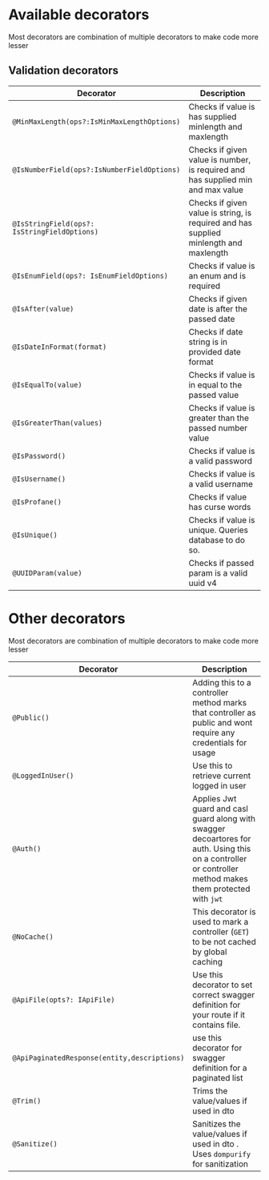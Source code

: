 # Available decorators

Most decorators are combination of multiple decorators to make code more lesser

## Validation decorators

| Decorator                                    | Description                                                                           |
|----------------------------------------------|---------------------------------------------------------------------------------------|
| `@MinMaxLength(ops?:IsMinMaxLengthOptions)`  | Checks if value is has supplied minlength and maxlength                               |
| `@IsNumberField(ops?:IsNumberFieldOptions)`  | Checks if given value is number, is required and has supplied min and max value       |
| `@IsStringField(ops?: IsStringFieldOptions)` | Checks if given value is string, is required and has supplied minlength and maxlength |
| `@IsEnumField(ops?: IsEnumFieldOptions)`     | Checks if value is an enum and is required                                            |
| `@IsAfter(value)`                            | Checks if given date is after the passed date                                         |
| `@IsDateInFormat(format)`                    | Checks if date string is in provided date format                                      |
| `@IsEqualTo(value)`                          | Checks if value is in equal to the passed value                                       |
| `@IsGreaterThan(values)`                     | Checks if value is greater than the passed number value                               |
| `@IsPassword()`                              | Checks if value is a valid password                                                   |
| `@IsUsername()`                              | Checks if value is a valid username                                                   |
| `@IsProfane()`                               | Checks if value has curse words                                                       |
| `@IsUnique()`                                | Checks if value is unique. Queries database to do so.                                 |
| `@UUIDParam(value)`                          | Checks if passed param is a valid uuid v4                                             |

# Other decorators

Most decorators are combination of multiple decorators to make code more lesser

| Decorator                                    | Description                                                                                                                                               |
|----------------------------------------------|-----------------------------------------------------------------------------------------------------------------------------------------------------------|
| `@Public()`                                  | Adding this to a controller method marks that controller as public and wont require any credentials for usage                                             |
| `@LoggedInUser()`                            | Use this to retrieve current logged in user                                                                                                               |
| `@Auth()`                                    | Applies Jwt guard and casl guard along with swagger decoartores for auth. Using this on a controller or controller method makes them protected with `jwt` |
| `@NoCache()`                                 | This decorator is used to mark a controller (`GET`) to be not cached by global caching                                                                    |
| `@ApiFile(opts?: IApiFile)`                  | Use this decorator to set correct swagger definition for your route if it contains file.                                                                  |
| `@ApiPaginatedResponse(entity,descriptions)` | use this decorator for swagger definition for a paginated list                                                                                            |
| `@Trim()`                                    | Trims the value/values if used in dto                                                                                                                     |
| `@Sanitize()`                                | Sanitizes the value/values if used in dto . Uses `dompurify` for sanitization                                                                             |
